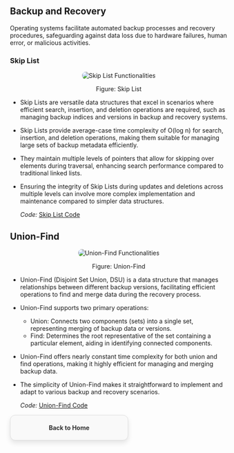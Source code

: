 ## Backup and Recovery

Operating systems facilitate automated backup processes and recovery procedures, safeguarding against data loss due to hardware failures, human error, or malicious activities.

### Skip List
<p align="center">
  <img src="https://github.com/PragatiDBhat/Portfolio/assets/163662545/bf25dad0-a4ce-4049-b126-3acbd9057e87" alt="Skip List Functionalities" style="max-width: 100%; height: auto; border-radius: 8px;">
</p>
<p align="center">Figure: Skip List</p>


- Skip Lists are versatile data structures that excel in scenarios where efficient search, insertion, and deletion operations are required, such as managing backup indices and versions in backup and recovery systems.
- Skip Lists provide average-case time complexity of O(log n) for search, insertion, and deletion operations, making them suitable for managing large sets of backup metadata efficiently.
- They maintain multiple levels of pointers that allow for skipping over elements during traversal, enhancing search performance compared to traditional linked lists.
- Ensuring the integrity of Skip Lists during updates and deletions across multiple levels can involve more complex implementation and maintenance compared to simpler data structures.


  *Code:* [Skip List Code](https://github.com/PragatiDBhat/Portfolio/blob/main/Codes/skiplist.cpp)



## Union-Find
<p align="center">
  <img src="https://github.com/PragatiDBhat/Portfolio/assets/163662545/179e8164-cf82-41f4-97c1-f420f0b4f3d2" alt="Union-Find Functionalities" style="max-width: 100%; height: auto; border-radius: 8px;">
</p>
<p align="center">Figure: Union-Find</p>

- Union-Find (Disjoint Set Union, DSU) is a data structure that manages relationships between different backup versions, facilitating efficient operations to find and merge data during the recovery process.
- Union-Find supports two primary operations:
  - Union: Connects two components (sets) into a single set, representing merging of backup data or versions.
  - Find: Determines the root representative of the set containing a particular element, aiding in identifying connected components.
- Union-Find offers nearly constant time complexity for both union and find operations, making it highly efficient for managing and merging backup data.
- The simplicity of Union-Find makes it straightforward to implement and adapt to various backup and recovery scenarios.

  
  *Code:* [Union-Find Code](https://github.com/PragatiDBhat/Portfolio/blob/main/Codes/unionfind.cpp)




<div style="border: 1px solid #ddd; border-radius: 12px; padding: 20px; width: calc(50% - 20px); box-shadow: 0 6px 12px rgba(0, 0, 0, 0.1); background-color: #f9f9f9; text-align: center; transition: transform 0.3s, box-shadow 0.3s;">
        <a href="https://pragatidbhat.github.io/Portfolio/" style="text-decoration: none; color: #333; font-weight: bold;">Back to Home</a>
</div>
